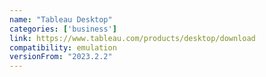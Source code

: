 ```yaml
---
name: "Tableau Desktop"
categories: ['business']
link: https://www.tableau.com/products/desktop/download
compatibility: emulation
versionFrom: "2023.2.2"
---
```


